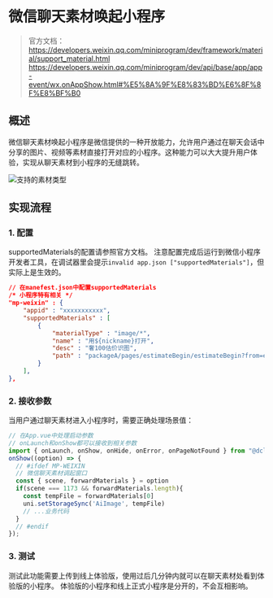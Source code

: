 # 微信聊天素材唤起小程序

> 官方文档：https://developers.weixin.qq.com/miniprogram/dev/framework/material/support_material.html
> https://developers.weixin.qq.com/miniprogram/dev/api/base/app/app-event/wx.onAppShow.html#%E5%8A%9F%E8%83%BD%E6%8F%8F%E8%BF%B0

## 概述

微信聊天素材唤起小程序是微信提供的一种开放能力，允许用户通过在聊天会话中分享的图片、视频等素材直接打开对应的小程序。这种能力可以大大提升用户体验，实现从聊天素材到小程序的无缝跳转。

![支持的素材类型](attachments/supportedMaterials.jpg)

## 实现流程

### 1. 配置
supportedMaterials的配置请参照官方文档。
注意配置完成后运行到微信小程序开发者工具，在调试器里会提示`invalid app.json ["supportedMaterials"]`，但实际上是生效的。

```json
// 在manefest.json中配置supportedMaterials
/* 小程序特有相关 */
"mp-weixin" : {
    "appid" : "xxxxxxxxxxx",
    "supportedMaterials" : [
        {
            "materialType" : "image/*",
            "name" : "用${nickname}打开",
            "desc" : "奢100估价识图",
            "path" : "packageA/pages/estimateBegin/estimateBegin?from=external"
        }
    ],
},
```
### 2. 接收参数
当用户通过聊天素材进入小程序时，需要正确处理场景值：

```javascript
// 在App.vue中处理启动参数
// onLaunch和onShow都可以接收到相关参数
import { onLaunch, onShow, onHide, onError, onPageNotFound } from "@dcloudio/uni-app";
onShow((option) => {
  // #ifdef MP-WEIXIN
  // 微信聊天素材调起窗口
  const { scene, forwardMaterials } = option
  if(scene === 1173 && forwardMaterials.length){
    const tempFile = forwardMaterials[0]
    uni.setStorageSync('AiImage', tempFile)
    // ...业务代码
  }
  // #endif
});
```

### 3. 测试
测试此功能需要上传到线上体验版，使用过后几分钟内就可以在聊天素材处看到体验版的小程序。
体验版的小程序和线上正式小程序是分开的，不会互相影响。